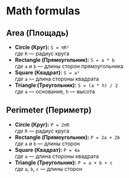 # Math formulas

## Area (Площадь)
- **Circle (Круг):** `S = πR²`  
  *где* `R` — радиус круга
- **Rectangle (Прямоугольник):** `S = a * b`  
  *где* `a` и `b` — длины сторон прямоугольника
- **Square (Квадрат):** `S = a²`  
  *где* `a` — длина стороны квадрата
- **Triangle (Треугольник):** `S = (a * h) / 2`  
  *где* `a` — основание, `h` — высота

## Perimeter (Периметр)
- **Circle (Круг):** `P = 2πR`  
  *где* `R` — радиус круга
- **Rectangle (Прямоугольник):** `P = 2a + 2b`  
  *где* `a` и `b` — длины сторон
- **Square (Квадрат):** `P = 4a`  
  *где* `a` — длина стороны квадрата
- **Triangle (Треугольник):** `P = a + b + c`  
  *где* `a`, `b`, `c` — длины сторон

